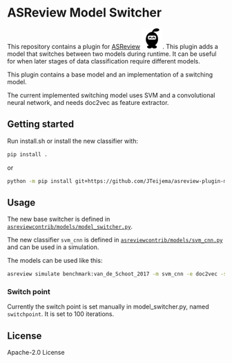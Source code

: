 # ASReview Model Switcher
This repository contains a plugin for [ASReview](https://github.com/asreview) ![logo](https://raw.githubusercontent.com/asreview/asreview-artwork/e2e6e5ea58a22077b116b9c3d2a15bc3fea585c7/SVGicons/IconELAS/ELASeyes24px24px.svg "ASReview"). This plugin adds a model that switches between two models during runtime. It can be useful for when later stages of data classification require different models.

This plugin contains a base model and an implementation of a switching model.

The current implemented switching model uses SVM and a convolutional neural network, and needs doc2vec as feature extractor.


## Getting started

Run install.sh or install the new classifier with:

```bash
pip install .
```

or

```bash
python -m pip install git+https://github.com/JTeijema/asreview-plugin-model-switcher.git
```


## Usage

The new base switcher is defined in
[`asreviewcontrib/models/model_switcher.py`](asreviewcontrib/models/model_switcher.py).

The new classifier `svm_cnn` is defined in
[`asreviewcontrib/models/svm_cnn.py`](asreviewcontrib/models/svm_cnn.py) 
and can be used in a simulation.

The models can be used like this:
```bash
asreview simulate benchmark:van_de_Schoot_2017 -m svm_cnn -e doc2vec -s test.h5
```

### Switch point
Currently the switch point is set manually in model_switcher.py, named ``switchpoint``. It is set to 100 iterations.

## License
Apache-2.0 License 
